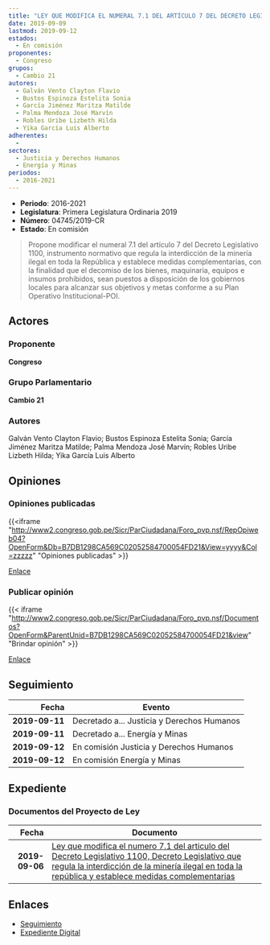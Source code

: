```yaml
---
title: "LEY QUE MODIFICA EL NUMERAL 7.1 DEL ARTÍCULO 7 DEL DECRETO LEGISLATIVO 1100, DECRETO LEGISLATIVO QUE REGULA LA INTERDICCIÓN DE LA MINERÍA ILEGAL EN TODA LA REPÚBLICA Y ESTABLECE MEDIDAS COMPLEMENTARIAS"
date: 2019-09-09
lastmod: 2019-09-12
estados: 
  - En comisión
proponentes: 
  - Congreso
grupos: 
  - Cambio 21
autores: 
  - Galván Vento Clayton Flavio
  - Bustos Espinoza Estelita Sonia
  - García Jiménez Maritza Matilde
  - Palma Mendoza José Marvín
  - Robles Uribe Lizbeth Hilda
  - Yika García Luis Alberto
adherentes: 
  - 
sectores: 
  - Justicia y Derechos Humanos
  - Energía y Minas
periodos: 
  - 2016-2021
---
```


- **Periodo**: 2016-2021
- **Legislatura**: Primera Legislatura Ordinaria 2019
- **Número**: 04745/2019-CR
- **Estado**: En comisión

> Propone modificar el numeral 7.1 del artículo 7 del Decreto Legislativo 1100, instrumento normativo que regula la interdicción de la minería ilegal en toda la República y establece medidas complementarias, con la finalidad que el decomiso de los bienes, maquinaria, equipos e insumos prohibidos, sean puestos a disposición de los gobiernos locales para alcanzar sus objetivos y metas conforme a su Plan Operativo Institucional-POI.


## Actores

### Proponente

**Congreso**

### Grupo Parlamentario

**Cambio 21**

### Autores

Galván Vento Clayton Flavio; Bustos Espinoza Estelita Sonia; García Jiménez Maritza Matilde; Palma Mendoza José Marvín; Robles Uribe Lizbeth Hilda; Yika García Luis Alberto


## Opiniones

### Opiniones publicadas

{{<iframe "http://www2.congreso.gob.pe/Sicr/ParCiudadana/Foro_pvp.nsf/RepOpiweb04?OpenForm&Db=B7DB1298CA569C02052584700054FD21&View=yyyy&Col=zzzzz" "Opiniones publicadas" >}}

[Enlace](http://www2.congreso.gob.pe/Sicr/ParCiudadana/Foro_pvp.nsf/RepOpiweb04?OpenForm&Db=B7DB1298CA569C02052584700054FD21&View=yyyy&Col=zzzzz)
### Publicar opinión

{{< iframe "http://www2.congreso.gob.pe/Sicr/ParCiudadana/Foro_pvp.nsf/Documentos?OpenForm&ParentUnid=B7DB1298CA569C02052584700054FD21&view" "Brindar opinión" >}}

[Enlace](http://www2.congreso.gob.pe/Sicr/ParCiudadana/Foro_pvp.nsf/Documentos?OpenForm&ParentUnid=B7DB1298CA569C02052584700054FD21&view)

## Seguimiento

| Fecha | Evento |
|------:|--------|
| **2019-09-11** | Decretado a... Justicia y Derechos Humanos|
| **2019-09-11** | Decretado a... Energía y Minas|
| **2019-09-12** | En comisión Justicia y Derechos Humanos|
| **2019-09-12** | En comisión Energía y Minas|


## Expediente


### Documentos del Proyecto de Ley

| Fecha | Documento |
|------:|--------|
| **2019-09-06** | [Ley que modifica el numero 7.1 del articulo del Decreto Legislativo 1100, Decreto Legislativo que regula la interdicción de la minería ilegal en toda la república y establece medidas complementarias](http://www.leyes.congreso.gob.pe/Documentos/2016_2021/Proyectos_de_Ley_y_de_Resoluciones_Legislativas/PL0474520190906.pdf) |

## Enlaces 

- [Seguimiento](http://www2.congreso.gob.pe/Sicr/TraDocEstProc/CLProLey2016.nsf/f7fff46988ca05b1052578e100829cc7/c90f258d6203a1b705258470006bbdd8?OpenDocument)
- [Expediente Digital](http://www2.congreso.gob.pe/Sicr/TraDocEstProc/CLProLey2016.nsf/f7fff46988ca05b1052578e100829cc7/c90f258d6203a1b705258470006bbdd8?OpenDocument&Click=05257FB7005EB655.eb71d0cf91d8294e05256cdf006b5706/$Body/0.1C6C)
